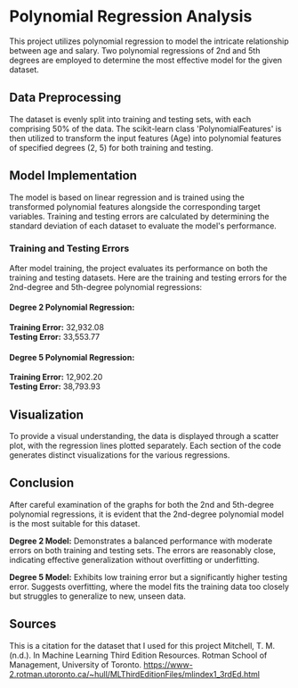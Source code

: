# Polynomial Regression Analysis <br />
This project utilizes polynomial regression to model the intricate relationship between age and salary. 
Two polynomial regressions of 2nd and 5th degrees are employed to determine the most effective model for the given dataset.

## Data Preprocessing <br />
The dataset is evenly split into training and testing sets, with each comprising 50% of the data. 
The scikit-learn class 'PolynomialFeatures' is then utilized to transform the input features (Age) into polynomial features of specified degrees (2, 5) for both training and testing.

## Model Implementation <br />
The model is based on linear regression and is trained using the transformed polynomial features alongside the corresponding target variables. 
Training and testing errors are calculated by determining the standard deviation of each dataset to evaluate the model's performance.

### Training and Testing Errors <br />
After model training, the project evaluates its performance on both the training and testing datasets. 
Here are the training and testing errors for the 2nd-degree and 5th-degree polynomial regressions:

#### Degree 2 Polynomial Regression: <br />
**Training Error:** 32,932.08  
**Testing Error:** 33,553.77

#### Degree 5 Polynomial Regression: <br />
**Training Error:** 12,902.20  
**Testing Error:** 38,793.93

## Visualization <br />
To provide a visual understanding, the data is displayed through a scatter plot, with the regression lines plotted separately.
Each section of the code generates distinct visualizations for the various regressions.

## Conclusion <br />
After careful examination of the graphs for both the 2nd and 5th-degree polynomial regressions, it is evident that the 2nd-degree polynomial model is the most suitable for this dataset. 

**Degree 2 Model:** 
Demonstrates a balanced performance with moderate errors on both training and testing sets.
The errors are reasonably close, indicating effective generalization without overfitting or underfitting.

**Degree 5 Model:** 
Exhibits low training error but a significantly higher testing error.
Suggests overfitting, where the model fits the training data too closely but struggles to generalize to new, unseen data.

## Sources <br /> 
This is a citation for the dataset that I used for this project
Mitchell, T. M. (n.d.). In Machine Learning Third Edition Resources. Rotman School of Management, University of Toronto. https://www-2.rotman.utoronto.ca/~hull/MLThirdEditionFiles/mlindex1_3rdEd.html 
     
